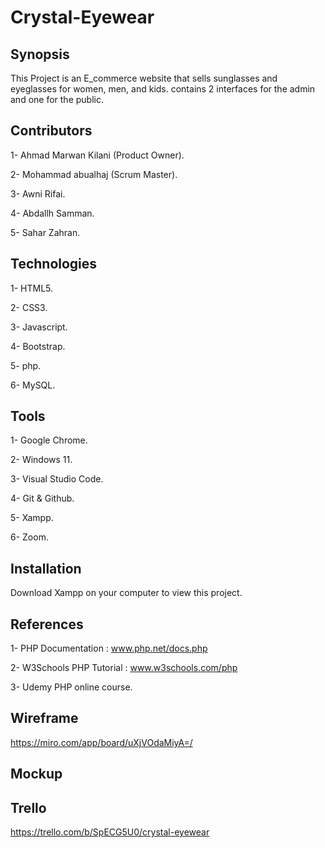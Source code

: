 # Crystal-Eyewear

## Synopsis

This Project is an E_commerce website that sells
sunglasses and eyeglasses 
for women, men, and kids.
contains 2 interfaces 
for the admin and one for the public.
## Contributors

1- Ahmad Marwan Kilani (Product Owner).

2- Mohammad abualhaj (Scrum Master).

3- Awni Rifai.

4- Abdallh Samman.

5- Sahar Zahran.

## Technologies

1- HTML5.

2- CSS3.

3- Javascript.

4- Bootstrap.

5- php.

6- MySQL.

## Tools

1- Google Chrome.

2- Windows 11.

3- Visual Studio Code.

4- Git & Github.

5- Xampp.

6- Zoom.

## Installation

Download Xampp on your computer to view this project.

## References

1- PHP Documentation : www.php.net/docs.php

2- W3Schools PHP Tutorial : www.w3schools.com/php

3- Udemy PHP online course.


## Wireframe
https://miro.com/app/board/uXjVOdaMiyA=/

## Mockup


## Trello

https://trello.com/b/SpECG5U0/crystal-eyewear
